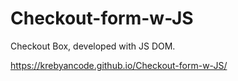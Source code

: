 # Checkout-form-w-JS
Checkout Box, developed with JS DOM.

https://krebyancode.github.io/Checkout-form-w-JS/
